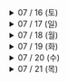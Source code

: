<details>
<summary>07 / 16 (토)</summary>

- 프로젝트 생성 및 git 연동
- 기획서 작성
- 폴더 구조 설정
- 로그인 / 회원가입 화면 구현
- 뼈대 레이아웃 구성
- 프로필 화면 구현
- TabMan 전환 시 전환 모션을 없애고 싶음
  
</details>

<details>
<summary>07 / 17 (일)</summary>

- 홈 화면 구현
- 상품 상세 화면 구현 (신고하기까지)
- 홈 > 스크롤 시 추천상품, 브랜드가 상단 고정되도록 하고 싶음
- 홈 > 스크롤 했을 때 navigation bar tint color 변경하고 싶음
  
</details>

<details>
<summary>07 / 18 (월)</summary>

- 상품 상세 화면 구현 (후기까지)
- 회원가입 / 로그인 API 연동
- 인증번호 확인 API 연동
- 상점명 수정 API 연동
- 소셜 (카카오 / 구글) 로그인 API 연동
  
</details>

<details>
<summary>07 / 19 (화)</summary>

- 상점 정보 화면 구현
- 상점 정보 API 연동
- 프로필 API 연동
- 상품 등록 화면 구현
- 상품 등록 API 연동
- 탭 바 > 등록 버튼 클릭 시 탭 이동 대신 등록 버튼 창만 띄울 수 있도록 하고 싶음

</details>

<details>
<summary>07 / 20 (수)</summary>

- 홈 화면 API 연동
- 상품 상세 API 연동
- 상점 정보 및 프로필 API 연동 부분 수정

</details>

<details>
<summary>07 / 21 (목)</summary>

- 결제 화면 구현

</detail>

<details>
<summary>07 / 22 (금)</summary>

- 배송지 추가 / 관리 / 선택 화면 구현

</details>

<details>
<summary>07 / 23 (토)</summary>

- 배송지 추가 / 조회 / 수정 / 삭제 API 연동
- 결제 API 연동

</details>

<details>
<summary>07 / 24 (일)</summary>

- 상점 후기 작성, 목록 화면 구현
- 상점 후기 목록 API 연동
- 로그아웃 기능 구현
- 회원 삭제 API 연동

</details>

<details>
<summary>07 / 25 (월)</summary>

- 찜 기능 구현 및 API 연동
- 상품 후기 작성 API 연동
- 후기 > 상품 선택 API 연동

</details>
